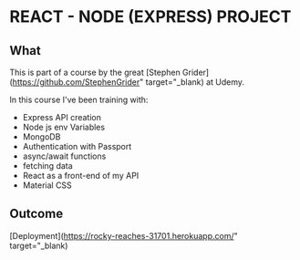 # REACT - NODE (EXPRESS) PROJECT

## What

This is part of a course by the great [Stephen Grider](https://github.com/StephenGrider" target="_blank) at Udemy.

In this course I've been training with:

- Express API creation
- Node js env Variables
- MongoDB
- Authentication with Passport
- async/await functions
- fetching data
- React as a front-end of my API
- Material CSS

## Outcome

[Deployment](https://rocky-reaches-31701.herokuapp.com/" target="_blank)